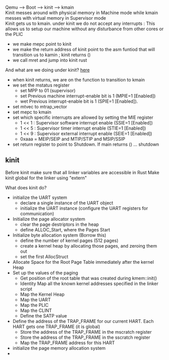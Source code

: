 
Qemu --> Boot --> kinit --> kmain   
Kinit messes around with physical memory in Machine mode while kmain messes with virtual memory in Supervisor mode  
Kinit gets us to kmain.
under kinit we do not accept any interrupts : This allows us to setup our machine without any disturbance from other cores or the PLIC 
- we make mepc point to kinit
- we make the return address of kinit point to the asm funtiod that will transition us to kamin ; kinit returns ()
- we call mret and jump into kinit rust

And what are we doing under kinit? [here](#kinit)

- when kinit returns, we are on the function to transition to kmain
- we set the mstatus register
  - set MPP to 01 (supervisor)
  - set Previous machine interrupt-enable bit is 1 (MPIE=1 [Enabled])
  - wet Previous interrupt-enable bit is 1 (SPIE=1 [Enabled]).
- set mtvec to mtrap_vector
- set mepc to kmain
- set which specific interrupts are allowed by setting the MIE register
  - 1 << 1    : Supervisor software interrupt enable (SSIE=1 [Enabled])
  - 1 << 5    : Supervisor timer interrupt enable (STIE=1 [Enabled])
  - 1 << 9    : Supervisor external interrupt enable (SEIE=1 [Enabled])
  - 0xaaa = MEIP/SEIP and MTIP/STIP and MSIP/SSIP
- set return register to point to Shutdown. If main returns () ... shutdown

## kinit
Before kinit make sure that all linker variables are accessible in Rust 
Make kinit global for the linker using "extern"

What does kinit do?
- initialize the UART system
  - declare a single instance of the UART object
  - initialize the UART instance (configure the UART registers for communication)
- Initialize the page allocator system
    - clear the page destriptors in the heap
    - define ALLOC_Start, where the Pages Start
- Initialize byte allocation system (Borrow this)
    - define the number of kernel pages (512 pages)
    - create a kernel heap by allocating those pages, and zeroing them out
    - set the first AllocStruct
- Allocate Space for the Root Page Table immediately after the kernel Heap
- Set up the values of the paging 
    - Get position of the root table that was created during kmem::init()
    - Identity Map all the known kernel addresses specified in the linker script
    - Map the Kernel Heap 
    - Map the UART
    - Map the PLIC
    - Map the CLINT
  - Define the SATP value
- Define the address of the TRAP_FRAME for our current HART. Each HART gets one TRAP_FRAME (it is global)
  - Store the address of the TRAP_FRAME in the mscratch register
  - Store the address of the TRAP_FRAME in the sscratch register
  - Map the TRAP_FRAME address for this HART
- initialize the page memory allocation system
- 